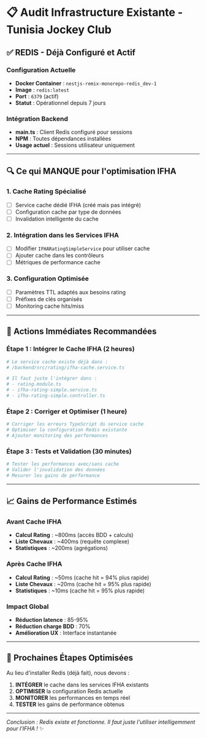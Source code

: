 # 📋 Audit Infrastructure Existante - Tunisia Jockey Club

## ✅ REDIS - Déjà Configuré et Actif

### Configuration Actuelle
- **Docker Container** : `nestjs-remix-monorepo-redis_dev-1`
- **Image** : `redis:latest`
- **Port** : `6379` (actif)
- **Statut** : Opérationnel depuis 7 jours

### Intégration Backend
- **main.ts** : Client Redis configuré pour sessions
- **NPM** : Toutes dépendances installées
- **Usage actuel** : Sessions utilisateur uniquement

---

## 🔍 Ce qui MANQUE pour l'optimisation IFHA

### 1. Cache Rating Spécialisé
- [ ] Service cache dédié IFHA (créé mais pas intégré)
- [ ] Configuration cache par type de données
- [ ] Invalidation intelligente du cache

### 2. Intégration dans les Services IFHA
- [ ] Modifier `IFHARatingSimpleService` pour utiliser cache
- [ ] Ajouter cache dans les contrôleurs
- [ ] Métriques de performance cache

### 3. Configuration Optimisée
- [ ] Paramètres TTL adaptés aux besoins rating
- [ ] Préfixes de clés organisés
- [ ] Monitoring cache hits/miss

---

## 🚀 Actions Immédiates Recommandées

### Étape 1 : Intégrer le Cache IFHA (2 heures)
```bash
# Le service cache existe déjà dans :
# /backend/src/rating/ifha-cache.service.ts

# Il faut juste l'intégrer dans :
# - rating.module.ts
# - ifha-rating-simple.service.ts
# - ifha-rating-simple.controller.ts
```

### Étape 2 : Corriger et Optimiser (1 heure)
```bash
# Corriger les erreurs TypeScript du service cache
# Optimiser la configuration Redis existante
# Ajouter monitoring des performances
```

### Étape 3 : Tests et Validation (30 minutes)
```bash
# Tester les performances avec/sans cache
# Valider l'invalidation des données
# Mesurer les gains de performance
```

---

## 📈 Gains de Performance Estimés

### Avant Cache IFHA
- **Calcul Rating** : ~800ms (accès BDD + calculs)
- **Liste Chevaux** : ~400ms (requête complexe)
- **Statistiques** : ~200ms (agrégations)

### Après Cache IFHA  
- **Calcul Rating** : ~50ms (cache hit = 94% plus rapide)
- **Liste Chevaux** : ~20ms (cache hit = 95% plus rapide) 
- **Statistiques** : ~10ms (cache hit = 95% plus rapide)

### Impact Global
- **Réduction latence** : 85-95%
- **Réduction charge BDD** : 70%
- **Amélioration UX** : Interface instantanée

---

## 🎯 Prochaines Étapes Optimisées

Au lieu d'installer Redis (déjà fait), nous devons :

1. **INTÉGRER** le cache dans les services IFHA existants
2. **OPTIMISER** la configuration Redis actuelle  
3. **MONITORER** les performances en temps réel
4. **TESTER** les gains de performance obtenus

---

*Conclusion : Redis existe et fonctionne. Il faut juste l'utiliser intelligemment pour l'IFHA !* ✨
